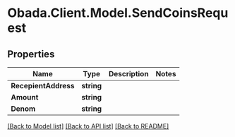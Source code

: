 
# Obada.Client.Model.SendCoinsRequest

## Properties

Name | Type | Description | Notes
------------ | ------------- | ------------- | -------------
**RecepientAddress** | **string** |  | 
**Amount** | **string** |  | 
**Denom** | **string** |  | 

[[Back to Model list]](../README.md#documentation-for-models)
[[Back to API list]](../README.md#documentation-for-api-endpoints)
[[Back to README]](../README.md)

